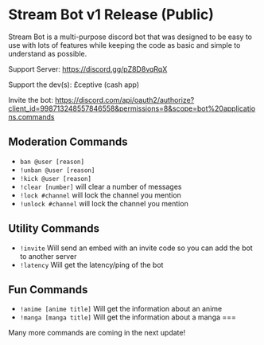 # Stream Bot v1 Release (Public)
Stream Bot is a multi-purpose discord bot that was designed to be easy to use with lots of features while keeping the code as basic and simple to understand as possible. 

Support Server: https://discord.gg/pZ8D8vqRqX

Support the dev(s): £ceptive (cash app)

Invite the bot: https://discord.com/api/oauth2/authorize?client_id=998713248557846558&permissions=8&scope=bot%20applications.commands

## Moderation Commands
- `ban @user [reason]`
- `!unban @user [reason]`
- `!kick @user [reason]`
- `!clear [number]` will clear a number of messages
- `!lock #channel` will lock the channel you mention
- `!unlock #channel` will lock the channel you mention

## Utility Commands
- `!invite` Will send an embed with an invite code so you can add the bot to another server
- `!latency` Will get the latency/ping of the bot

## Fun Commands
- `!anime [anime title]` Will get the information about an anime
- `!manga [manga title]` Will get the information about a manga
===

Many more commands are coming in the next update!